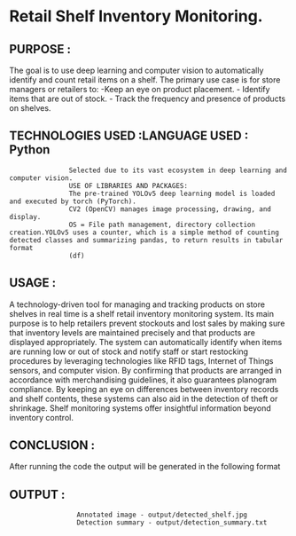# Retail Shelf Inventory Monitoring.

## PURPOSE : 
The goal is to use deep learning and computer vision to automatically identify and count retail items on a shelf.
          The primary use case is for store managers or retailers to:
               -Keep an eye on product placement.
               - Identify items that are out of stock. 
               - Track the frequency and presence of products on shelves.
## TECHNOLOGIES USED :LANGUAGE USED : Python
                   Selected due to its vast ecosystem in deep learning and computer vision.
                   USE OF LIBRARIES AND PACKAGES:
                   The pre-trained YOLOv5 deep learning model is loaded and executed by torch (PyTorch). 
                   CV2 (OpenCV) manages image processing, drawing, and display.
                   OS = File path management, directory collection creation.YOLOv5 uses a counter, which is a simple method of counting detected classes and summarizing pandas, to return results in tabular format 
                   (df)
 ## USAGE :
 A technology-driven tool for managing and tracking products on store shelves in real time is a shelf retail inventory monitoring system. Its main purpose is to help retailers prevent stockouts and lost 
         sales by making sure that inventory levels are maintained precisely and that products are displayed appropriately. The system can automatically identify when items are running low or out of stock and 
         notify staff or start restocking procedures by leveraging technologies like RFID tags, Internet of Things sensors, and computer vision. By confirming that products are arranged in accordance with 
         merchandising guidelines, it also guarantees planogram compliance. By keeping an eye on differences between inventory records and shelf contents, these systems can also aid in the detection of theft or 
         shrinkage. Shelf monitoring systems offer insightful information beyond inventory control.
## CONCLUSION :
After running the code the output will be generated in the following format
## OUTPUT :
                     Annotated image - output/detected_shelf.jpg
                     Detection summary - output/detection_summary.txt


        
